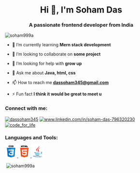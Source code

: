 <h1 align="center">Hi 👋, I'm Soham Das</h1>
<h3 align="center">A passionate frontend developer from India</h3>




<p align="left"> <img src="https://komarev.com/ghpvc/?username=soham999a&label=Profile%20views&color=0e75b6&style=flat" alt="soham999a" /> </p>

- 🌱 I’m currently learning **Mern stack development**

- 👯 I’m looking to collaborate on **some project**

- 🤝 I’m looking for help with **grow up**

- 💬 Ask me about **Java, html, css**

- 📫 How to reach me **dassoham345@gmail.com**

- ⚡ Fun fact **I think it would be great to meet u**

<h3 align="left">Connect with me:</h3>
<p align="left">
<a href="https://twitter.com/dassoham345" target="blank"><img align="center" src="https://raw.githubusercontent.com/rahuldkjain/github-profile-readme-generator/master/src/images/icons/Social/twitter.svg" alt="dassoham345" height="30" width="40" /></a>
<a href="https://linkedin.com/in/www.linkedin.com/in/soham-das-796320230" target="blank"><img align="center" src="https://raw.githubusercontent.com/rahuldkjain/github-profile-readme-generator/master/src/images/icons/Social/linked-in-alt.svg" alt="www.linkedin.com/in/soham-das-796320230" height="30" width="40" /></a>
<a href="https://instagram.com/code_for_life" target="blank"><img align="center" src="https://raw.githubusercontent.com/rahuldkjain/github-profile-readme-generator/master/src/images/icons/Social/instagram.svg" alt="code_for_life" height="30" width="40" /></a>
</p>

<h3 align="left">Languages and Tools:</h3>
<p align="left"> <a href="https://www.w3schools.com/css/" target="_blank" rel="noreferrer"> <img src="https://raw.githubusercontent.com/devicons/devicon/master/icons/css3/css3-original-wordmark.svg" alt="css3" width="40" height="40"/> </a> <a href="https://www.w3.org/html/" target="_blank" rel="noreferrer"> <img src="https://raw.githubusercontent.com/devicons/devicon/master/icons/html5/html5-original-wordmark.svg" alt="html5" width="40" height="40"/> </a> <a href="https://www.java.com" target="_blank" rel="noreferrer"> <img src="https://raw.githubusercontent.com/devicons/devicon/master/icons/java/java-original.svg" alt="java" width="40" height="40"/> </a> </p>

<p>&nbsp;<img align="center" src="https://github-readme-stats.vercel.app/api?username=soham999a&show_icons=true&locale=en" alt="soham999a" /></p>
